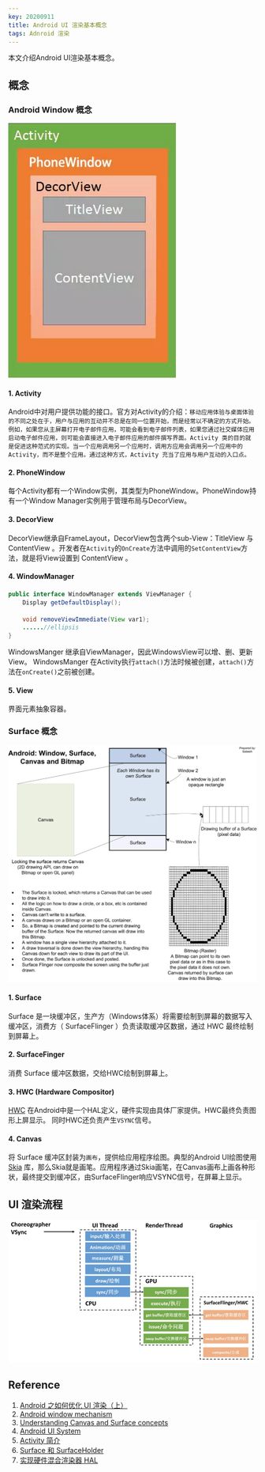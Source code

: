 ```yaml
---
key: 20200911
title: Android UI 渲染基本概念
tags: Adnroid 渲染 
---
```


本文介绍Android UI渲染基本概念。<!--more-->

## 概念

### Android Window 概念

![](/images/rendering/window-system.png)

#### 1. Activity

Android中对用户提供功能的接口。官方对Activity的介绍：```移动应用体验与桌面体验的不同之处在于，用户与应用的互动并不总是在同一位置开始，而是经常以不确定的方式开始。例如，如果您从主屏幕打开电子邮件应用，可能会看到电子邮件列表，如果您通过社交媒体应用启动电子邮件应用，则可能会直接进入电子邮件应用的邮件撰写界面。Activity 类的目的就是促进这种范式的实现。当一个应用调用另一个应用时，调用方应用会调用另一个应用中的 Activity，而不是整个应用。通过这种方式，Activity 充当了应用与用户互动的入口点。```

#### 2. PhoneWindow

每个Activity都有一个Window实例，其类型为PhoneWindow。PhoneWindow持有一个Window Manager实例用于管理布局与DecorView。

#### 3. DecorView

DecorView继承自FrameLayout，DecorView包含两个sub-View：TitleView 与 ContentView 。开发者在```Activity```的```OnCreate```方法中调用的```SetContentView```方法，就是将View设置到 ContentView 。

#### 4. WindowManager

```java
public interface WindowManager extends ViewManager {
    Display getDefaultDisplay();

    void removeViewImmediate(View var1);
    ......//ellipsis
}
```

WindowsManger 继承自ViewManager，因此WindowsView可以增、删、更新View。
WindowsManger 在Activity执行```attach()```方法时候被创建，```attach()```方法在```onCreate()```之前被创建。

#### 5. View

界面元素抽象容器。

### Surface 概念

![](/images/rendering/android-canvas-draw-flow.png)

#### 1. Surface

Surface 是一块缓冲区，生产方（Windows体系）将需要绘制到屏幕的数据写入缓冲区，消费方（ SurfaceFlinger ）负责读取缓冲区数据，通过 HWC 最终绘制到屏幕上。

#### 2. SurfaceFinger

消费 Surface 缓冲区数据，交给HWC绘制到屏幕上。

#### 3. HWC (Hardware Compositor)

[HWC](https://source.android.google.cn/devices/graphics/implement-hwc?hl=zh-cn) 在Android中是一个HAL定义，硬件实现由具体厂家提供。HWC最终负责图形上屏显示。
同时HWC还负责产生```VSYNC```信号。

#### 4. Canvas

将 Surface 缓冲区封装为```画布```，提供给应用程序绘图。典型的Android UI绘图使用 [Skia](https://skia.org/) 库，那么Skia就是画笔。应用程序通过Skia画笔，在Canvas画布上画各种形状，最终提交到缓冲区，由SurfaceFlinger响应VSYNC信号，在屏幕上显示。

## UI 渲染流程

![](/images/rendering/android-ui-drow-flow.png)

## Reference

1. [Android 之如何优化 UI 渲染（上）](https://www.jianshu.com/p/c61307e79ac2)
2. [Android window mechanism](https://programmer.group/android-window-mechanism.html)
3. [Understanding Canvas and Surface concepts](https://stackoverflow.com/questions/4576909/understanding-canvas-and-surface-concepts)
4. [Android UI System](https://www.slideshare.net/lekaha/android-ui-system)
5. [Activity 简介](https://developer.android.com/guide/components/activities/intro-activities?hl=zh-cn)
6. [Surface 和 SurfaceHolder](https://source.android.com/devices/graphics/arch-sh?hl=zh-cn)
7. [实现硬件混合渲染器 HAL](https://source.android.google.cn/devices/graphics/implement-hwc?hl=zh-cn)
